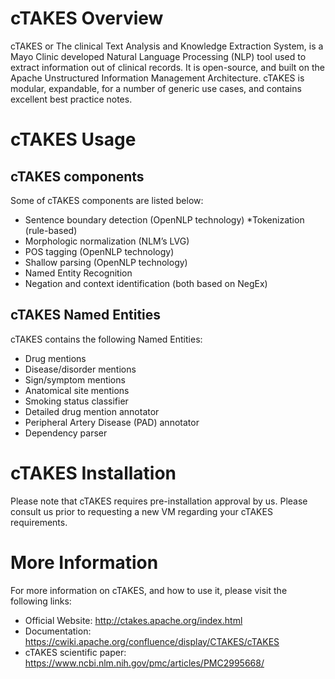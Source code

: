 # cTAKES Overview

cTAKES or The clinical Text Analysis and Knowledge Extraction System, is a Mayo Clinic developed Natural Language Processing (NLP) tool used to 
extract information out of clinical records. It is open-source, and built on the Apache Unstructured Information Management Architecture. cTAKES
is modular, expandable, for a number of generic use cases, and contains excellent best practice notes. 

# cTAKES Usage

## cTAKES components

Some of cTAKES components are listed below:

* Sentence boundary detection (OpenNLP technology)
*Tokenization (rule-based)
* Morphologic normalization (NLM’s LVG)
* POS tagging (OpenNLP technology)
* Shallow parsing (OpenNLP technology)
* Named Entity Recognition
* Negation and context identification (both based on NegEx)

## cTAKES Named Entities

cTAKES contains the following Named Entities:

* Drug mentions
* Disease/disorder mentions
* Sign/symptom mentions
* Anatomical site mentions
* Smoking status classifier
* Detailed drug mention annotator
* Peripheral Artery Disease (PAD) annotator
* Dependency parser

# cTAKES Installation

Please note that cTAKES requires pre-installation approval by us. Please consult us prior to requesting a new VM regarding your cTAKES requirements. 

# More Information

For more information on cTAKES, and how to use it, please visit the following links:

* Official Website: http://ctakes.apache.org/index.html
* Documentation: https://cwiki.apache.org/confluence/display/CTAKES/cTAKES
* cTAKES scientific paper: https://www.ncbi.nlm.nih.gov/pmc/articles/PMC2995668/